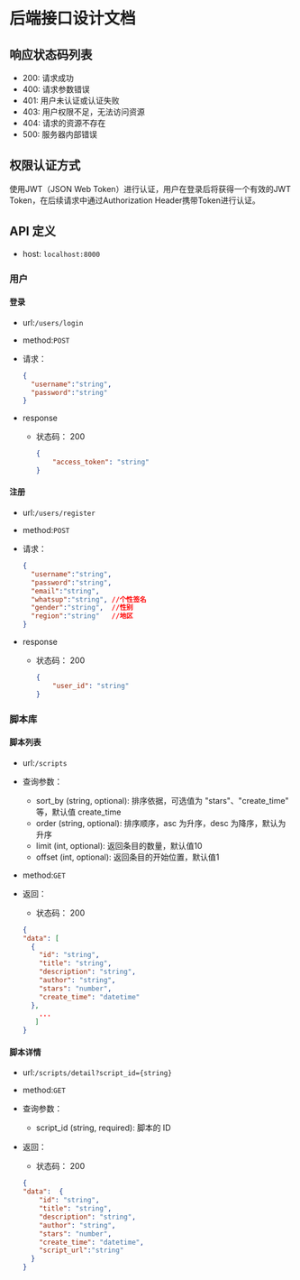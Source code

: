 # 后端接口设计文档

## 响应状态码列表

- 200: 请求成功
- 400: 请求参数错误
- 401: 用户未认证或认证失败
- 403: 用户权限不足，无法访问资源
- 404: 请求的资源不存在
- 500: 服务器内部错误

## 权限认证方式

使用JWT（JSON Web Token）进行认证，用户在登录后将获得一个有效的JWT Token，在后续请求中通过Authorization Header携带Token进行认证。

## API 定义

+ host: `localhost:8000`

### 用户

#### 登录

+ url:`/users/login`

+ method:`POST`

+ 请求：

  ```json
  {
  	"username":"string",
  	"password":"string"
  }
  ```

+ response

  + 状态码： 200

    ```json
    {
        "access_token": "string"
    }
    ```

#### 注册

+ url:`/users/register`

+ method:`POST`

+ 请求：

  ```json
  {
  	"username":"string",
  	"password":"string",
  	"email":"string",
  	"whatsup":"string",	//个性签名
  	"gender":"string",	//性别
  	"region":"string"	//地区
  }
  ```

+ response

  + 状态码： 200

    ```json
    {
        "user_id": "string"
    }
    ```

### 脚本库

#### 脚本列表

+ url:`/scripts`

+ 查询参数：

  - sort_by (string, optional): 排序依据，可选值为 "stars"、"create_time" 等，默认值 create_time
  - order (string, optional): 排序顺序，asc 为升序，desc 为降序，默认为升序
  - limit (int, optional): 返回条目的数量，默认值10
  - offset (int, optional): 返回条目的开始位置，默认值1

+ method:`GET`

+ 返回：

  + 状态码： 200

  ```json
  {
  "data": [
    {
      "id": "string",
      "title": "string",
      "description": "string",
      "author": "string",
      "stars": "number",
      "create_time": "datetime"
    },
      ...
     ]
  }
  ```

#### 脚本详情

+ url:`/scripts/detail?script_id={string}`

+ method:`GET`

+ 查询参数：

  - script_id (string, required): 脚本的 ID

+ 返回：

  + 状态码： 200

  ```json
  {
  "data":  {
      "id": "string",
      "title": "string",
      "description": "string",
      "author": "string",
      "stars": "number",
      "create_time": "datetime",
      "script_url":"string"
    }
  }
  ```
